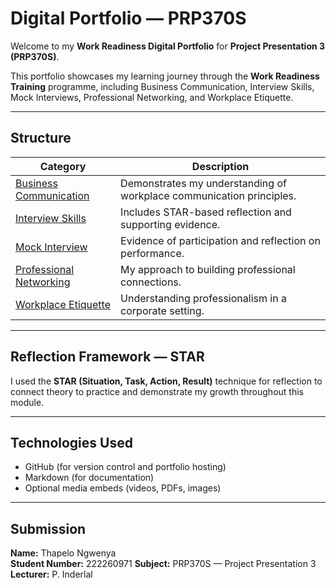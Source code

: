 #  Digital Portfolio — PRP370S

Welcome to my **Work Readiness Digital Portfolio** for **Project Presentation 3 (PRP370S)**.

This portfolio showcases my learning journey through the **Work Readiness Training** programme, including Business Communication, Interview Skills, Mock Interviews, Professional Networking, and Workplace Etiquette.

---

##  Structure

| Category | Description |
|-----------|--------------|
| [Business Communication](./Business-Communication) | Demonstrates my understanding of workplace communication principles. |
| [Interview Skills](./Interview-Skills) | Includes STAR-based reflection and supporting evidence. |
| [Mock Interview](./Mock-Interview) | Evidence of participation and reflection on performance. |
| [Professional Networking](./Professional-Networking) | My approach to building professional connections. |
| [Workplace Etiquette](./Workplace-Etiquette) | Understanding professionalism in a corporate setting. |

---

##  Reflection Framework — STAR
I used the **STAR (Situation, Task, Action, Result)** technique for reflection to connect theory to practice and demonstrate my growth throughout this module.

---

##  Technologies Used
- GitHub (for version control and portfolio hosting)
- Markdown (for documentation)
- Optional media embeds (videos, PDFs, images)

---

## Submission
**Name:** Thapelo Ngwenya  
**Student Number:** 222260971 
**Subject:** PRP370S — Project Presentation 3  
**Lecturer:** P. Inderlal  


